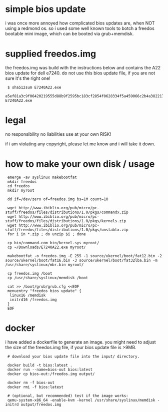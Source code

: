 # simple bios update
i was once more annoyed how complicated bios updates are, when NOT using a redmond os. so i used some well known tools
to botch a freedos bootable mini image, which can be booted via grub+memdisk.

# supplied freedos.img

the freedos.img was build with the instructions below and contains the A22 bios update for dell e7240. do not use this bios
update file, if you are not sure it's the right one!

     $ sha512sum E7240A22.exe
     a5ef81a3c9f06420219555d88b9f2595bc183cf2854f0628334f5a459066c2b4a38221719a24f83faa39f3245b7f8849423598c4cb49284572c327178c541b6d  E7240A22.exe

# legal
no responsibility 
no liabilities
use at your own RISK!

if i am violating any copyright, please let me know and i will take it down.


# how to make your own disk / usage

     emerge -av syslinux makebootfat
     mkdir freedos
     cd freedos
     mkdir myroot
     
     dd if=/dev/zero of=freedos.img bs=1M count=10
     
     wget http://www.ibiblio.org/pub/micro/pc-stuff/freedos/files/distributions/1.0/pkgs/commandx.zip
     wget http://www.ibiblio.org/pub/micro/pc-stuff/freedos/files/distributions/1.0/pkgs/kernels.zip
     wget http://www.ibiblio.org/pub/micro/pc-stuff/freedos/files/distributions/1.0/pkgs/unstablx.zip
     for i in *.zip ; do unzip $i ; done
     
     cp bin/command.com bin/kernel.sys myroot/
     cp ~/Downloads/E7240A22.exe myroot/
     
     makebootfat -o freedos.img -E 255 -1 source/ukernel/boot/fat12.bin -2 source/ukernel/boot/fat16.bin -3 source/ukernel/boot/fat32lba.bin -m /usr/share/syslinux/mbr.bin myroot/
     
     cp freedos.img /boot
     cp /usr/share/syslinux/memdisk /boot
     
     cat >> /boot/grub/grub.cfg <<EOF
     menuentry "freedos bios update" {
      linux16 /memdisk
      initrd16 /freedos.img
     }
     EOF


# docker
i have added a dockerfile to generate an image. you might need to adjust the size of the freedos.img file,
if your bios update file is >9MB.


     # download your bios update file into the input/ directory.

     docker build -t bios:latest .
     docker run --name=bios-out bios:latest
     docker cp bios-out:/freedos.img output/

     docker rm -f bios-out
     docker rmi -f bios:latest

     # (optional, but recommended) test if the image works:
     qemu-system-x86_64 -enable-kvm -kernel /usr/share/syslinux/memdisk -initrd output/freedos.img
